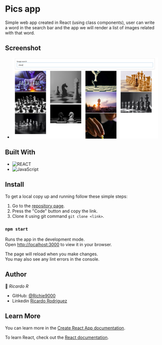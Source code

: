 # Pics app

Simple web app created in React (using class components), user can write a word in the search bar and the app we will render a list of images related with that word.

## Screenshot

- ![snapshot](./snapshot.png)

## Built With

- ![REACT](https://img.shields.io/badge/React-20232A?style=for-the-badge&logo=react&logoColor=61DAFB)
- ![JavaScript](https://img.shields.io/badge/javascript-%23323330.svg?style=for-the-badge&logo=javascript&logoColor=%23F7DF1E)

## Install

To get a local copy up and running follow these simple steps:

1. Go to the [repository page](https://github.com/Richie9000/pics).
2. Press the "Code" button and copy the link.
3. Clone it using git command `git clone <link>`.

### `npm start`

Runs the app in the development mode.\
Open [http://localhost:3000](http://localhost:3000) to view it in your browser.

The page will reload when you make changes.\
You may also see any lint errors in the console.

## Author

👤 _Ricardo R_

- GitHub: [@Richie9000](https://github.com/Richie9000)
- Linkedin [Ricardo Rodriguez](https://www.linkedin.com/in/ricardorodr/)

## Learn More

You can learn more in the [Create React App documentation](https://facebook.github.io/create-react-app/docs/getting-started).

To learn React, check out the [React documentation](https://reactjs.org/).
